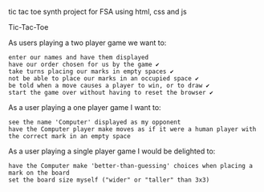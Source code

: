 tic tac toe synth project for FSA
using html, css and js

<!-- OBJECTIVES -->

Tic-Tac-Toe

As users playing a two player game we want to:

    enter our names and have them displayed
    have our order chosen for us by the game ✔
    take turns placing our marks in empty spaces ✔
    not be able to place our marks in an occupied space ✔
    be told when a move causes a player to win, or to draw ✔
    start the game over without having to reset the browser ✔

As a user playing a one player game I want to:

    see the name 'Computer' displayed as my opponent
    have the Computer player make moves as if it were a human player with the correct mark in an empty space

As a user playing a single player game I would be delighted to:

    have the Computer make 'better-than-guessing' choices when placing a mark on the board
    set the board size myself ("wider" or "taller" than 3x3)
